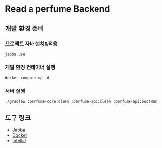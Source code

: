 # Read a perfume Backend

## 개발 환경 준비

### 프로젝트 자바 설치&적용

```shell
jabba use
```

### 개발 환경 컨테이너 실행

```shell
docker-compose up -d
```

### 서버 실행

```shell
./gradlew :perfume-core:clean :perfume-api:clean :perfume-api:bootRun
```

## 도구 링크

- [Jabba](https://github.com/shyiko/jabba)
- [Docker](https://www.docker.com/)
- [IntelliJ](https://www.jetbrains.com/idea/)
